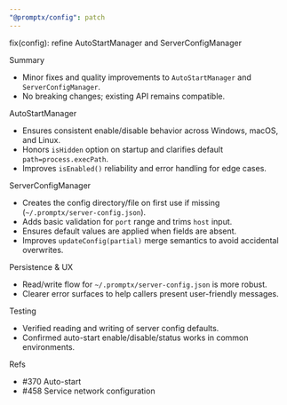 ```yaml
---
"@promptx/config": patch
---
```


fix(config): refine AutoStartManager and ServerConfigManager

Summary
- Minor fixes and quality improvements to `AutoStartManager` and `ServerConfigManager`.
- No breaking changes; existing API remains compatible.

AutoStartManager
- Ensures consistent enable/disable behavior across Windows, macOS, and Linux.
- Honors `isHidden` option on startup and clarifies default `path=process.execPath`.
- Improves `isEnabled()` reliability and error handling for edge cases.

ServerConfigManager
- Creates the config directory/file on first use if missing (`~/.promptx/server-config.json`).
- Adds basic validation for `port` range and trims `host` input.
- Ensures default values are applied when fields are absent.
- Improves `updateConfig(partial)` merge semantics to avoid accidental overwrites.

Persistence & UX
- Read/write flow for `~/.promptx/server-config.json` is more robust.
- Clearer error surfaces to help callers present user-friendly messages.

Testing
- Verified reading and writing of server config defaults.
- Confirmed auto-start enable/disable/status works in common environments.

Refs
- #370 Auto-start
- #458 Service network configuration
